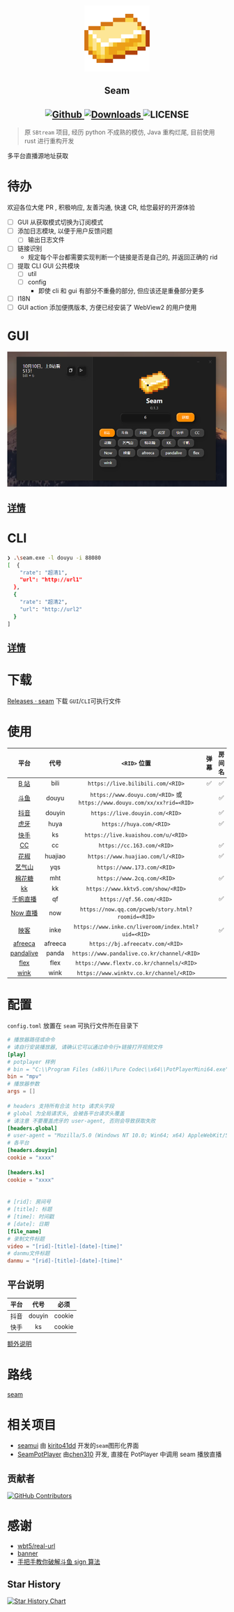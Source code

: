 <p align="center">
    <img src="./assets/icon.png" style="width: 150px;" alt="Seam" />
</p>

<h2 align="center">
  Seam
</h2>

<h2 align="center">
  <a href="https://github.com/Borber/seam">
    <img src="https://img.shields.io/badge/github-Borber/seam-8da0cb.svg?style=for-the-badge&logo=github" alt="Github"/>
  </a>
  <a href="https://github.com/Borber/seam/releases/latest">
    <img src="https://img.shields.io/github/downloads/Borber/seam/total.svg?style=for-the-badge&color=82E0AA&logo=github" alt="Downloads"/>
  </a>
  <img src="https://img.shields.io/github/license/borber/seam?color=%2398cbed&logo=rust&style=for-the-badge" alt="LICENSE"/>
</h2>

> 原 `SBtream` 项目, 经历 python 不成熟的模仿, Java 重构烂尾, 目前使用 rust 进行重构开发

多平台直播源地址获取

# 待办

欢迎各位大佬 PR , 积极响应, 友善沟通, 快速 CR, 给您最好的开源体验

-   [ ] GUI 从获取模式切换为订阅模式
-   [ ] 添加日志模块, 以便于用户反馈问题
    -   [ ] 输出日志文件
-   [ ] 链接识别
    -   规定每个平台都需要实现判断一个链接是否是自己的, 并返回正确的 rid
-   [ ] 提取 CLI GUI 公共模块
    -   [ ] util
    -   [ ] config
        -   即使 cli 和 gui 有部分不重叠的部分, 但应该还是重叠部分更多
-   [ ] I18N
-   [ ] GUI action 添加便携版本, 方便已经安装了 WebView2 的用户使用

# GUI

![GUI](assets/gui.png)

## [详情](crates/gui/README.md)

# CLI

```bash
❯ .\seam.exe -l douyu -i 88080
[  {
    "rate": "超清1",
    "url": "http://url1"
  },
  {
    "rate": "超清2",
    "url": "http://url2"
  }
]
```

## [详情](crates/cli/README.md)

# 下载

[Releases · seam](https://github.com/Borber/seam/releases) 下载 `GUI`/`CLI`可执行文件

# 使用

|                 **平台**                  | **代号** |                             **`<RID>` 位置**                             | **弹幕** | **房间名** |
| :---------------------------------------: | :------: | :----------------------------------------------------------------------: | :------: | :--------: |
|    [B 站](https://live.bilibili.com/)     |   bili   |                    `https://live.bilibili.com/<RID>`                     |    ✅    |     ✅     |
|      [斗鱼](https://www.douyu.com/)       |  douyu   | `https://www.douyu.com/<RID>` 或 `https://www.douyu.com/xx/xx?rid=<RID>` |          |     ✅     |
|     [抖音](https://live.douyin.com/)      |  douyin  |                     `https://live.douyin.com/<RID>`                      |          |     ✅     |
|         [虎牙](https://huya.com/)         |   huya   |                         `https://huya.com/<RID>`                         |          |     ✅     |
|    [快手](https://live.kuaishou.com/)     |    ks    |                   `https://live.kuaishou.com/u/<RID>`                    |          |            |
|         [CC](https://cc.163.com/)         |    cc    |                        `https://cc.163.com/<RID>`                        |          |     ✅     |
|     [花椒](https://www.huajiao.com/)      | huajiao  |                    `https://www.huajiao.com/l/<RID>`                     |          |     ✅     |
|      [艺气山](https://www.173.com/)       |   yqs    |                       `https://www.173.com/<RID>`                        |          |            |
|      [棉花糖](https://www.2cq.com/)       |   mht    |                       `https://www.2cq.com/<RID>`                        |          |     ✅     |
|       [kk](https://www.kktv5.com/)        |    kk    |                    `https://www.kktv5.com/show/<RID>`                    |          |            |
|      [千帆直播](https://qf.56.com/)       |    qf    |                        `https://qf.56.com/<RID>`                         |          |     ✅     |
|      [Now 直播](https://now.qq.com/)      |   now    |            `https://now.qq.com/pcweb/story.html?roomid=<RID>`            |          |            |
|       [映客](https://www.inke.cn/)        |   inke   |           `https://www.inke.cn/liveroom/index.html?uid=<RID>`            |          |     ✅     |
|     [afreeca](https://afreecatv.com/)     | afreeca  |                     `https://bj.afreecatv.com/<RID>`                     |          |            |
| [pandalive](https://www.pandalive.co.kr/) |  panda   |               `https://www.pandalive.co.kr/channel/<RID>`                |          |            |
|     [flex](https://www.flextv.co.kr/)     |   flex   |                `https://www.flextv.co.kr/channels/<RID>`                 |          |            |
|     [wink](https://www.winktv.co.kr/)     |   wink   |                 `https://www.winktv.co.kr/channel/<RID>`                 |          |            |

# 配置

`config.toml` 放置在 `seam` 可执行文件所在目录下

```toml
# 播放器路径或命令
# 请自行安装播放器, 请确认它可以通过命令行+链接打开视频文件
[play]
# potplayer 样例
# bin = "C:\\Program Files (x86)\\Pure Codec\\x64\\PotPlayerMini64.exe"
bin = "mpv"
# 播放器参数
args = []

# headers 支持所有合法 http 请求头字段
# global 为全局请求头, 会被各平台请求头覆盖
# 请注意 不要覆盖虎牙的 user-agent, 否则会导致获取失败
[headers.global]
# user-agent = "Mozilla/5.0 (Windows NT 10.0; Win64; x64) AppleWebKit/537.36 (KHTML, like Gecko) Chrome/115.0.0.0 Safari/537.36 Edg/115.0.1901.200"
# 各平台
[headers.douyin]
cookie = "xxxx"

[headers.ks]
cookie = "xxxx"


# [rid]: 房间号
# [title]: 标题
# [time]: 时间戳
# [date]: 日期
[file_name]
# 录制文件标题
video = "[rid]-[title]-[date]-[time]"
# danmu文件标题
danmu = "[rid]-[title]-[date]-[time]"


```

## 平台说明

| **平台** | **代号** | **必须** |
| :------: | :------: | :------: |
|   抖音   |  douyin  |  cookie  |
|   快手   |    ks    |  cookie  |

[额外说明](./doc/配置说明.md)

# 路线

[seam](https://github.com/users/Borber/projects/4/views/1)

# 相关项目

-   [seamui](https://github.com/kirito41dd/seamui) 由 [kirito41dd](https://github.com/kirito41dd) 开发的`seam`图形化界面
-   [SeamPotPlayer](https://github.com/chen310/SeamPotPlayer/) 由[chen310](https://github.com/chen310) 开发, 直接在 PotPlayer 中调用 seam 播放直播

## 贡献者

[![GitHub Contributors](https://contrib.rocks/image?repo=Borber/seam)](https://github.com/Borber/seam/graphs/contributors)

# 感谢

-   [wbt5/real-url](https://github.com/wbt5/real-url/)
-   [banner](https://textkool.com/en/ascii-art-generator?hl=default&vl=default&font=Chunky&text=SEAM)
-   [手把手教你破解斗鱼 sign 算法](https://zhuanlan.zhihu.com/p/107330805)

## Star History

<a href="https://github.com/Borber/seam/stargazers">
  <picture>
    <source media="(prefers-color-scheme: dark)" srcset="https://api.star-history.com/svg?repos=Borber/seam&type=Date&theme=dark" />
    <source media="(prefers-color-scheme: light)" srcset="https://api.star-history.com/svg?repos=Borber/seam&type=Date" />
    <img alt="Star History Chart" src="https://api.star-history.com/svg?repos=Borber/seam&type=Date" />
  </picture>
</a>
